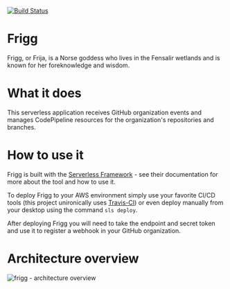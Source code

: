 [![Build Status][travis-badge]][travis-badge-url]
# Frigg
Frigg, or Frija, is a Norse goddess who lives in the Fensalir wetlands and is known for her foreknowledge and wisdom.

# What it does
This serverless application receives GitHub organization events and manages CodePipeline resources for the organization's repositories and branches.

# How to use it
Frigg is built with the [Serverless Framework](https://serverless.com/) - see their documentation for more about the tool and how to use it.

To deploy Frigg to your AWS environment simply use your favorite CI/CD tools (this project unironically uses [Travis-CI](https://travis-ci.org/manwaring/odin)) or even deploy manually from your desktop using the command `sls deploy`.

After deploying Frigg you will need to take the endpoint and secret token and use it to register a webhook in your GitHub organization.

# Architecture overview
![frigg - architecture overview](https://cloudcraft.co/view/b0b457b5-9a97-45e1-9773-bfff692be287?key=lZqsUA5p0RL10ghUZSNg3w)

[travis-badge]: https://travis-ci.org/manwaring/frigg.svg?branch=master		
[travis-badge-url]: https://travis-ci.org/manwaring/frigg
